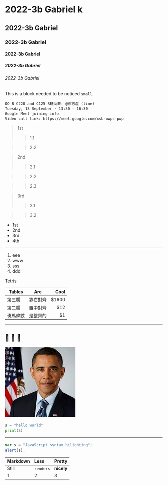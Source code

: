 # 2022-3b Gabriel k 
## 2022-3b Gabriel
### 2022-3b Gabriel
#### 2022-3b Gabriel
##### 2022-3b Gabriel
###### 2022-3b Gabriel

This is a block needed to be noticed `small`.

```
OO B C220 and C125 B班助教: @徐志溢 (line)
Tuesday, 13 September · 13:30 – 16:30
Google Meet joining info
Video call link: https://meet.google.com/xsb-owps-pwp
```

> 1st
>> 1.1

>> 2.2

> 2nd
>> 2.1

>> 2.2

>> 2.3

> 3rd
>> 3.1

>> 3.2

* 1st
* 2nd
* 3rd
* 4th

---

1. eee
2. www
3. sss
4. ddd

[Tetris](https://tetris.com/play-tetris)


| Tables        | Are           | Cool  |
| ------------- |:-------------:| -----:|
| 第三欄        | 靠右對齊      | $1600 |
| 第二欄        | 置中對齊      |   $12 |
| 斑馬條紋      | 是整齊的      |    $1 |

---

🧁
💩
💩
---
![obama](obama.jpg "obama")

```python
s = "hello world"
print(s)
```

---

```JavaScript
var s = "JavaScript syntax hilighting";
alert(s);
```

| **Markdown**        | **Less**           | **Pretty**  |
| :------------- |:-------------| :-----|
|Still          | `renders`     |**nicely**|
|1              |2              |3         |

